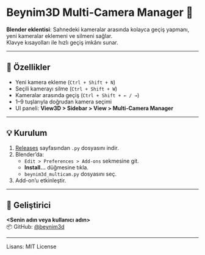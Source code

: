 # Beynim3D Multi-Camera Manager 🎥

**Blender eklentisi**: Sahnedeki kameralar arasında kolayca geçiş yapmanı, yeni kameralar eklemeni ve silmeni sağlar.  
Klavye kısayolları ile hızlı geçiş imkânı sunar.

---

## 🚀 Özellikler
- Yeni kamera ekleme (`Ctrl + Shift + N`)
- Seçili kamerayı silme (`Ctrl + Shift + W`)
- Kameralar arasında geçiş (`Ctrl + Shift + ← / →`)
- 1–9 tuşlarıyla doğrudan kamera seçimi
- UI paneli: **View3D > Sidebar > View > Multi-Camera Manager**

---

## 💡 Kurulum
1. [Releases](https://github.com/<kullanici-adin>/beynim3d_multicam/releases) sayfasından `.py` dosyasını indir.
2. Blender’da:
   - `Edit > Preferences > Add-ons` sekmesine git.
   - **Install…** düğmesine tıkla.
   - `beynim3d_multicam.py` dosyasını seç.
3. Add-on’u etkinleştir.

---

## 🧠 Geliştirici
**<Senin adın veya kullanıcı adın>**  
📦 GitHub: [@beynim3d](https://github.com/beynim3d)

---

Lisans: MIT License
